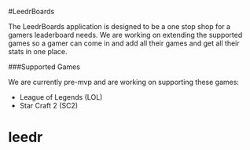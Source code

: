 #LeedrBoards

The LeedrBoards application is designed to be a one stop shop for a gamers leaderboard needs. We are working on extending the supported games so a gamer can come in and add all their games and get all their stats in one place.

###Supported Games

We are currently pre-mvp and are working on supporting these games:
+ League of Legends (LOL)
+ Star Craft 2 (SC2)

# leedr
